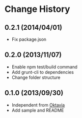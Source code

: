 Change History
=================

## 0.2.1 (2014/04/01)

* Fix package.json

## 0.2.0 (2013/11/07)

* Enable npm test/build command
* Add grunt-cli to dependencies
* Change folder structure

## 0.1.0 (2013/09/30)

* Independent from [Oktavia](http://oktavia.info)
* Add sample and README

